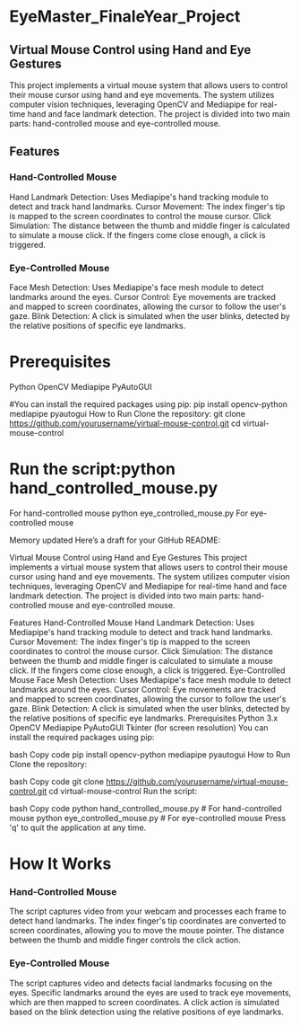 # EyeMaster_FinaleYear_Project

## Virtual Mouse Control using Hand and Eye Gestures
This project implements a virtual mouse system that allows users to control their mouse cursor using hand and eye movements. The system utilizes computer vision techniques, leveraging OpenCV and Mediapipe for real-time hand and face landmark detection. The project is divided into two main parts: hand-controlled mouse and eye-controlled mouse.

## Features
### Hand-Controlled Mouse
Hand Landmark Detection: Uses Mediapipe's hand tracking module to detect and track hand landmarks.
Cursor Movement: The index finger's tip is mapped to the screen coordinates to control the mouse cursor.
Click Simulation: The distance between the thumb and middle finger is calculated to simulate a mouse click. If the fingers come close enough, a click is triggered.

### Eye-Controlled Mouse
Face Mesh Detection: Uses Mediapipe's face mesh module to detect landmarks around the eyes.
Cursor Control: Eye movements are tracked and mapped to screen coordinates, allowing the cursor to follow the user's gaze.
Blink Detection: A click is simulated when the user blinks, detected by the relative positions of specific eye landmarks.

# Prerequisites
Python
OpenCV
Mediapipe
PyAutoGUI

#You can install the required packages using pip:
pip install opencv-python mediapipe pyautogui
How to Run
Clone the repository: git clone https://github.com/yourusername/virtual-mouse-control.git
cd virtual-mouse-control

# Run the script:python hand_controlled_mouse.py
For hand-controlled mouse
python eye_controlled_mouse.py 
For eye-controlled mouse

Memory updated
Here’s a draft for your GitHub README:

Virtual Mouse Control using Hand and Eye Gestures
This project implements a virtual mouse system that allows users to control their mouse cursor using hand and eye movements. The system utilizes computer vision techniques, leveraging OpenCV and Mediapipe for real-time hand and face landmark detection. The project is divided into two main parts: hand-controlled mouse and eye-controlled mouse.

Features
Hand-Controlled Mouse
Hand Landmark Detection: Uses Mediapipe's hand tracking module to detect and track hand landmarks.
Cursor Movement: The index finger's tip is mapped to the screen coordinates to control the mouse cursor.
Click Simulation: The distance between the thumb and middle finger is calculated to simulate a mouse click. If the fingers come close enough, a click is triggered.
Eye-Controlled Mouse
Face Mesh Detection: Uses Mediapipe's face mesh module to detect landmarks around the eyes.
Cursor Control: Eye movements are tracked and mapped to screen coordinates, allowing the cursor to follow the user's gaze.
Blink Detection: A click is simulated when the user blinks, detected by the relative positions of specific eye landmarks.
Prerequisites
Python 3.x
OpenCV
Mediapipe
PyAutoGUI
Tkinter (for screen resolution)
You can install the required packages using pip:

bash
Copy code
pip install opencv-python mediapipe pyautogui
How to Run
Clone the repository:

bash
Copy code
git clone https://github.com/yourusername/virtual-mouse-control.git
cd virtual-mouse-control
Run the script:

bash
Copy code
python hand_controlled_mouse.py  # For hand-controlled mouse
python eye_controlled_mouse.py   # For eye-controlled mouse
Press 'q' to quit the application at any time.

# How It Works
### Hand-Controlled Mouse
The script captures video from your webcam and processes each frame to detect hand landmarks.
The index finger's tip coordinates are converted to screen coordinates, allowing you to move the mouse pointer.
The distance between the thumb and middle finger controls the click action.
### Eye-Controlled Mouse
The script captures video and detects facial landmarks focusing on the eyes.
Specific landmarks around the eyes are used to track eye movements, which are then mapped to screen coordinates.
A click action is simulated based on the blink detection using the relative positions of eye landmarks.
